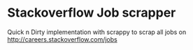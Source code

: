 # Stackoverflow Job scrapper

Quick n Dirty implementation with scrappy to scrap all jobs on http://careers.stackoverflow.com/jobs
